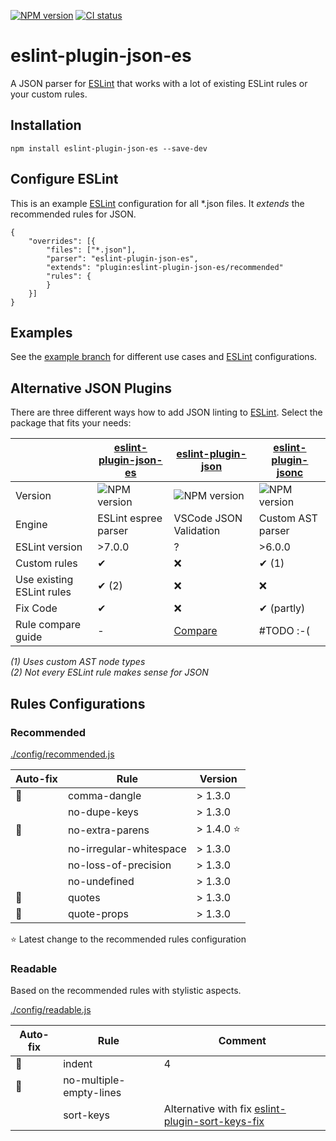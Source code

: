 [![NPM version](https://img.shields.io/npm/v/eslint-plugin-json-es.svg)](https://www.npmjs.com/package/eslint-plugin-json-es)
[![CI status](https://github.com/zeitport/eslint-plugin-json/workflows/CI/badge.svg?branch=master&event=push)](https://github.com/zeitport/eslint-plugin-json/actions?query=workflow%3ACI)

# eslint-plugin-json-es

A JSON parser for [ESLint] that works with a lot of existing ESLint rules or your custom rules.

## Installation

```
npm install eslint-plugin-json-es --save-dev
```

## Configure ESLint

This is an example [ESLint] configuration for all *.json files.
It _extends_ the recommended rules for JSON.

```
{
    "overrides": [{
        "files": ["*.json"],
        "parser": "eslint-plugin-json-es",
        "extends": "plugin:eslint-plugin-json-es/recommended"
        "rules": {
        }
    }]
}
```

## Examples
See the [example branch] for different use cases and [ESLint] configurations.

## Alternative JSON Plugins

There are three different ways how to add JSON linting to [ESLint].
Select the package that fits your needs:

|                           | [eslint-plugin-json-es](https://www.npmjs.com/package/eslint-plugin-json-es) | [eslint-plugin-json](https://www.npmjs.com/package/eslint-plugin-json) | [eslint-plugin-jsonc](https://www.npmjs.com/package/eslint-plugin-jsonc)       |
| ---                       | ----------------------------- | ------------------------- | ------------------------- |
| Version                   | ![NPM version](https://img.shields.io/npm/v/eslint-plugin-json-es.svg) | ![NPM version](https://img.shields.io/npm/v/eslint-plugin-json.svg) | ![NPM version](https://img.shields.io/npm/v/eslint-plugin-jsonc.svg)         |
| Engine                    | ESLint espree parser          | VSCode JSON Validation    | Custom AST parser         |
| ESLint version            | >7.0.0                        | ?                         | >6.0.0                    |
| Custom rules              | ✔                             | ❌                        | ✔ (1)                     |
| Use existing ESLint rules | ✔ (2)                         | ❌                        | ❌                         |
| Fix Code                  | ✔                             | ❌                        | ✔ (partly)                |
| Rule compare guide        | -                             | [Compare](docs/compare-eslint-plugin-json.md) | #TODO :-(    |

_(1) Uses custom AST node types_<br>
_(2) Not every ESLint rule makes sense for JSON_<br>

## Rules Configurations

### Recommended
[./config/recommended.js](./config/recommended.js)

| Auto-fix | Rule                   | Version       |
|----------|----------------------------| ----------|
|🔧| comma-dangle                        | > 1.3.0   |
| | no-dupe-keys                        | > 1.3.0   |
|🔧| no-extra-parens                     | > 1.4.0 ⭐ |
| | no-irregular-whitespace             | > 1.3.0   |
| | no-loss-of-precision                | > 1.3.0   |
| | no-undefined                        | > 1.3.0   |
|🔧| quotes                              | > 1.3.0   |
|🔧| quote-props                         | > 1.3.0   |

⭐ Latest change to the recommended rules configuration

### Readable
Based on the recommended rules with stylistic aspects.

[./config/readable.js](./config/readable.js)

| Auto-fix | Rule                   | Comment |
|----------|------------------------|---------------------|
|🔧| indent | 4 |
|🔧| no-multiple-empty-lines | |
| | sort-keys |Alternative with fix [eslint-plugin-sort-keys-fix] |

[ESLint]: https://eslint.org/
[custom parser]: https://eslint.org/docs/developer-guide/working-with-custom-parsers
[eslint-plugin-json]: https://github.com/azeemba/eslint-plugin-json
[eslint-plugin-jsonc]: https://github.com/ota-meshi/eslint-plugin-jsonc
[eslint-plugin-sort-keys-fix]: https://github.com/leo-buneev/eslint-plugin-sort-keys-fix
[example branch]: https://github.com/zeitport/eslint-plugin-json/tree/example
